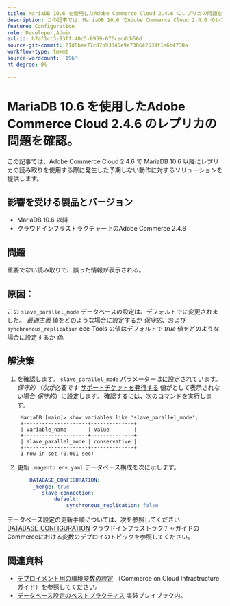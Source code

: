 ```yaml
---
title: MariaDB 10.6 を使用したAdobe Commerce Cloud 2.4.6 のレプリカの問題を確認。
description: この記事では、MariaDB 10.6 でAdobe Commerce Cloud 2.4.6 のレプリカの読み取りに関する問題をトラブルシューティングする方法について説明します。
feature: Configuration
role: Developer,Admin
exl-id: b7af1cc3-93ff-40c5-8959-076cedddb56d
source-git-commit: 21d5bee77c87b93345e9e730642539f1e6b4730a
workflow-type: tm+mt
source-wordcount: '196'
ht-degree: 0%

---
```


# MariaDB 10.6 を使用したAdobe Commerce Cloud 2.4.6 のレプリカの問題を確認。

この記事では、Adobe Commerce Cloud 2.4.6 で MariaDB 10.6 以降にレプリカの読み取りを使用する際に発生した予期しない動作に対するソリューションを提供します。

## 影響を受ける製品とバージョン

* MariaDB 10.6 以降
* クラウドインフラストラクチャー上のAdobe Commerce 2.4.6

## 問題

重要でない読み取りで、誤った情報が表示される。

## 原因：

この `slave_parallel_mode` データベースの設定は、デフォルトでに変更されました。 *最適主義* 値をどのような場合に設定するか *保守的*、および `synchronous_replication` ece-Tools の値はデフォルトで *true* 値をどのような場合に設定するか *偽*.

## 解決策

1. を確認します。 `slave_parallel_mode` パラメーターはに設定されています。 *保守的* （次が必要です [サポートチケットを発行する](/docs/commerce-knowledge-base/kb/help-center-guide/magento-help-center-user-guide.html?lang=en#submit-ticket) 値がとして表示されない場合 *保守的*）に設定します。 確認するには、次のコマンドを実行します。

   ```
    MariaDB [main]> show variables like 'slave_parallel_mode';
    +---------------------+--------------+
    | Variable_name       | Value        |
    +---------------------+--------------+
    | slave_parallel_mode | conservative |
    +---------------------+--------------+
    1 row in set (0.001 sec)
   ```

1. 更新 `.magento.env.yaml` データベース構成を次に示します。

   ```yaml
       DATABASE_CONFIGURATION:
        _merge: true
           slave_connection:
               default:
                   synchronous_replication: false
   ```



データベース設定の更新手順については、次を参照してください [DATABASE_CONFIGURATION](https://experienceleague.adobe.com/docs/commerce-cloud-service/user-guide/configure/env/stage/variables-deploy.html#database_configuration) クラウドインフラストラクチャガイドのCommerceにおける変数のデプロイのトピックを参照してください。


## 関連資料

* [デプロイメント用の環境変数の設定](/docs/commerce-cloud-service/user-guide/configure/env/configure-env-yaml.html) （Commerce on Cloud Infrastructure ガイド）を参照してください。
* [データベース設定のベストプラクティス](/docs/commerce-operations/implementation-playbook/best-practices/planning/database-on-cloud.html) 実装プレイブック内。
